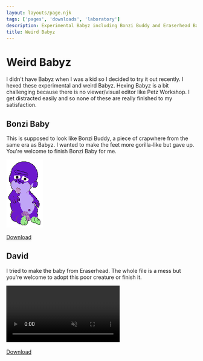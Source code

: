 ```yaml
---
layout: layouts/page.njk
tags: ['pages', 'downloads', 'laboratory']
description: Experimental Babyz including Bonzi Buddy and Eraserhead Baby
title: Weird Babyz
---
```

# Weird Babyz
I didn't have Babyz when I was a kid so I decided to try it out recently. I hexed these experimental and weird Babyz. Hexing Babyz is a bit challenging because there is no viewer/visual editor like Petz Workshop. I get distracted easily and so none of these are really finished to my satisfaction. 

## Bonzi Baby
This is supposed to look like Bonzi Buddy, a piece of crapwhere from the same era as Babyz. I wanted to make the feet more gorilla-like but gave up. You're welcome to finish Bonzi Baby for me. 

![](/public/images/babyz91.png)

[Download](/public/downloads/Bonzi.baby)

## David
I tried to make the baby from Eraserhead. The whole file is a mess but you're welcome to adopt this poor creature or finish it. 

<video autoplay loop muted playsinline><source src='/public/videos/CleanShot%202021-07-18%20at%2021.28.07.mp4' type='video/mp4'></video>


[Download](/public/downloads/David3.baby)
